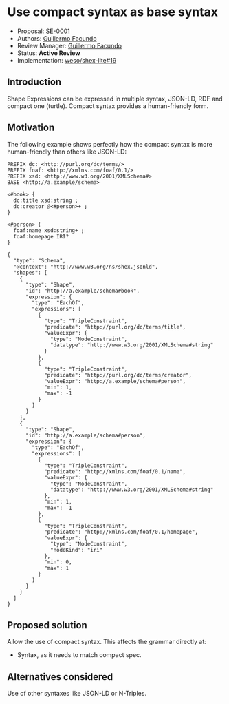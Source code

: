 # Use compact syntax as base syntax

* Proposal: [SE-0001](0001-compact-syntax.md)
* Authors: [Guillermo Facundo](https://github.com/thewilly)
* Review Manager: [Guillermo Facundo](https://github.com/thewilly)
* Status: **Active Review**
* Implementation: [weso/shex-lite#19](https://github.com/weso/shex-lite/pull/19)

## Introduction

Shape Expressions can be expressed in multiple syntax, JSON-LD, RDF and compact one (turtle). Compact syntax provides a human-friendly form.

## Motivation

The following example shows perfectly how the compact syntax is more human-friendly than others like JSON-LD:

```shex-lite
PREFIX dc: <http://purl.org/dc/terms/>
PREFIX foaf: <http://xmlns.com/foaf/0.1/>
PREFIX xsd: <http://www.w3.org/2001/XMLSchema#>
BASE <http://a.example/schema>

<#book> {
  dc:title xsd:string ;
  dc:creator @<#person>+ ;
}

<#person> {
  foaf:name xsd:string+ ;
  foaf:homepage IRI?
}
```

```json-ld
{
  "type": "Schema",
  "@context": "http://www.w3.org/ns/shex.jsonld",
  "shapes": [
    {
      "type": "Shape",
      "id": "http://a.example/schema#book",
      "expression": {
        "type": "EachOf",
        "expressions": [
          {
            "type": "TripleConstraint",
            "predicate": "http://purl.org/dc/terms/title",
            "valueExpr": {
              "type": "NodeConstraint",
              "datatype": "http://www.w3.org/2001/XMLSchema#string"
            }
          },
          {
            "type": "TripleConstraint",
            "predicate": "http://purl.org/dc/terms/creator",
            "valueExpr": "http://a.example/schema#person",
            "min": 1,
            "max": -1
          }
        ]
      }
    },
    {
      "type": "Shape",
      "id": "http://a.example/schema#person",
      "expression": {
        "type": "EachOf",
        "expressions": [
          {
            "type": "TripleConstraint",
            "predicate": "http://xmlns.com/foaf/0.1/name",
            "valueExpr": {
              "type": "NodeConstraint",
              "datatype": "http://www.w3.org/2001/XMLSchema#string"
            },
            "min": 1,
            "max": -1
          },
          {
            "type": "TripleConstraint",
            "predicate": "http://xmlns.com/foaf/0.1/homepage",
            "valueExpr": {
              "type": "NodeConstraint",
              "nodeKind": "iri"
            },
            "min": 0,
            "max": 1
          }
        ]
      }
    }
  ]
}
```


## Proposed solution

Allow the use of compact syntax. This affects the grammar directly at:

* Syntax, as it needs to match compact spec.

## Alternatives considered

Use of other syntaxes like JSON-LD or N-Triples.
